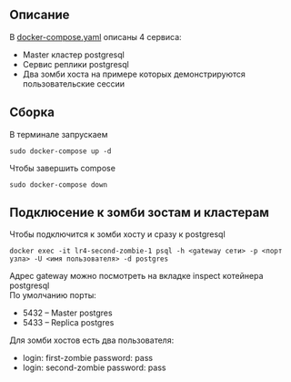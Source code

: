 ## Описание
В [docker-compose.yaml](./docker-compose.yaml) описаны 4 сервиса:
- Master кластер postgresql
- Сервис реплики postgresql
- Два зомби хоста на примере которых демонстрируются пользовательские сессии

## Сборка
В терминале запрускаем 
```
sudo docker-compose up -d
```
Чтобы завершить compose
```
sudo docker-compose down
```

## Подклюсение к зомби зостам и кластерам
Чтобы подключится к зомби хосту и сразу к postgresql
```
docker exec -it lr4-second-zombie-1 psql -h <gateway сети> -p <порт узла> -U <имя пользователя> -d postgres

```

Адрес gateway можно посмотреть на вкладке inspect котейнера postgresql  
По умолчанию порты:
- 5432 – Master postgres
- 5433 – Replica postgres

Для зомби хостов есть два пользователя:
- login: first-zombie password: pass
- login: second-zombie password: pass



